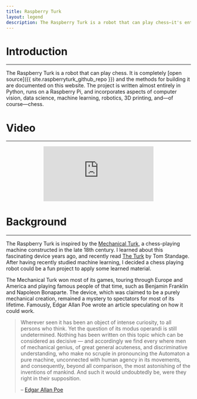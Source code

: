 ```yaml
---
title: Raspberry Turk
layout: legend
description: The Raspberry Turk is a robot that can play chess—it's entirely open source, based on Raspberry Pi, and inspired by the 18th century chess playing machine, the Mechanical Turk.
---
```


# Introduction
---

The Raspberry Turk is a robot that can play chess. It is completely [open source]({{ site.raspberryturk_github_repo }}) and the methods for building it are documented on this website. The project is written almost entirely in Python, runs on a Raspberry Pi, and incorporates aspects of computer vision, data science, machine learning, robotics, 3D printing, and—of course—chess.

# Video
---

<center>
	<div class="video-container">
		<iframe class="embed-video" src="https://www.youtube.com/embed/lpJIBVU_WJE" frameborder="0" allowfullscreen></iframe>
	</div>
</center>

# Background
---

The Raspberry Turk is inspired by the [Mechanical Turk](https://en.wikipedia.org/wiki/The_Turk), a chess-playing machine constructed in the late 18th century. I learned about this fascinating device years ago, and recently read [The Turk](http://a.co/8rJldc8) by Tom Standage. After having recently studied machine learning, I decided a chess playing robot could be a fun project to apply some learned material.

The Mechanical Turk won most of its games, touring through Europe and America and playing famous people of that time, such as Benjamin Franklin and Napoleon Bonaparte. The device, which was claimed to be a purely mechanical creation, remained a mystery to spectators for most of its lifetime. Famously, Edgar Allan Poe wrote an article speculating on how it could work.

> Wherever seen it has been an object of intense curiosity, to all persons who think. Yet the question of its modus operandi is still undetermined. Nothing has been written on this topic which can be considered as decisive — and accordingly we find every where men of mechanical genius, of great general acuteness, and discriminative understanding, who make no scruple in pronouncing the Automaton a pure machine, unconnected with human agency in its movements, and consequently, beyond all comparison, the most astonishing of the inventions of mankind. And such it would undoubtedly be, were they right in their supposition.
>
> – [Edgar Allan Poe](http://www.eapoe.org/works/essays/maelzel.htm)
